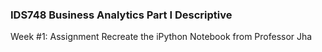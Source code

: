 ### IDS748 Business Analytics Part I Descriptive

Week #1: Assignment 
Recreate the iPython Notebook from Professor Jha
